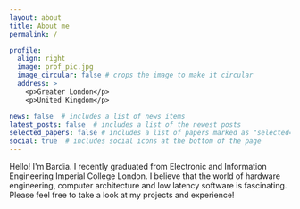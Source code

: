 ```yaml
---
layout: about
title: About me
permalink: /

profile:
  align: right
  image: prof_pic.jpg
  image_circular: false # crops the image to make it circular
  address: >
    <p>Greater London</p>
    <p>United Kingdom</p>

news: false  # includes a list of news items
latest_posts: false  # includes a list of the newest posts
selected_papers: false # includes a list of papers marked as "selected={true}"
social: true  # includes social icons at the bottom of the page
---
```

Hello! I'm Bardia. I recently graduated from Electronic and Information Engineering Imperial College London. I believe that the world of hardware engineering, computer architecture and low latency software is fascinating. Please feel free to take a look at my projects and experience!